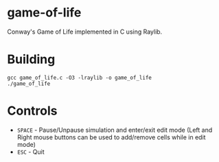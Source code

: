 # game-of-life

Conway's Game of Life implemented in C using Raylib.

# Building

```console
gcc game_of_life.c -O3 -lraylib -o game_of_life
./game_of_life
```

# Controls

- `SPACE` - Pause/Unpause simulation and enter/exit edit mode (Left and Right mouse buttons can be used to add/remove cells while in edit mode)
- `ESC` - Quit
